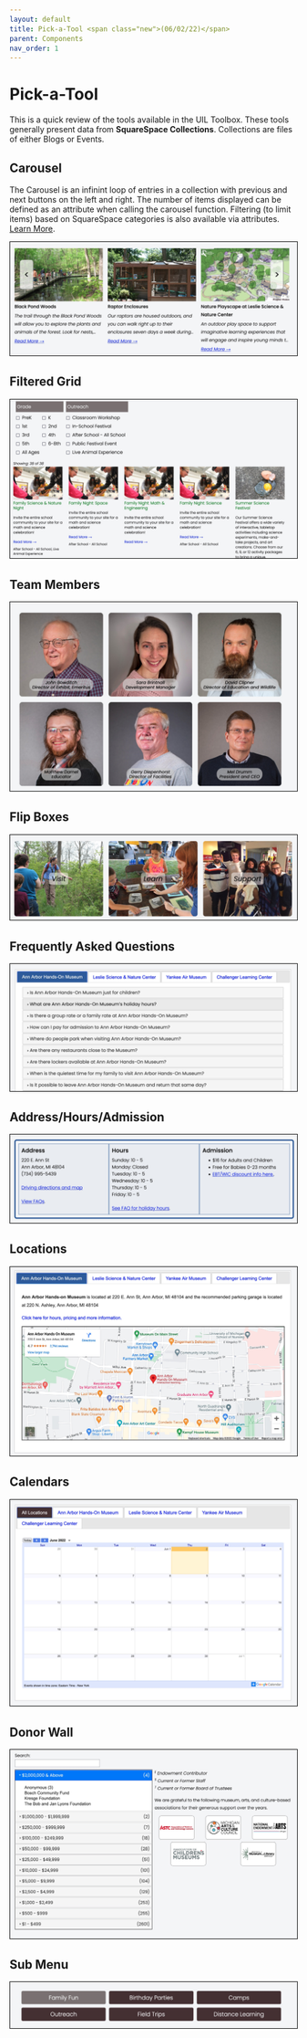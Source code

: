 ```yaml
---
layout: default
title: Pick-a-Tool <span class="new">(06/02/22)</span>
parent: Components 
nav_order: 1
---
```


<style>
img {
	border:  1px solid black;
}
</style>

# Pick-a-Tool

This is a quick review of the tools available in the UIL Toolbox.   These tools generally present data from **SquareSpace Collections**.   Collections are files of either Blogs or Events.

## Carousel

The Carousel is an infinint loop of entries in a collection with previous and next
buttons on the left and right.  The number of items displayed can be defined as an
attribute when calling the carousel function.  Filtering (to limit items) based on SquareSpace categories is also available via attributes. [Learn More](../components/carousel.html).

![Alt Carousel](../../assets/images/pickcarousel.jpg "Carousel")


## Filtered Grid

![Alt Filter Grid](../../assets/images/pickgrid.jpg "Filter Grid")

## Team Members

![Alt People Team](../../assets/images/pickteam.jpg "People Team")

## Flip Boxes

![Alt Flex Boxes](../../assets/images/pickflexboxes.jpg "Flex Boxes")

## Frequently Asked Questions

![Alt Frequently Asked Questions](../../assets/images/pickfaqs.jpg "Frequently Asked Questions")

## Address/Hours/Admission

![Alt Address Box](../../assets/images/pickaddress.jpg "Address Box")

## Locations

![Alt Map and Directions](../../assets/images/pickdirections.jpg "Map and Directions")

## Calendars

![Alt Calendars](../../assets/images/pickcalendars.jpg "Calendars")

## Donor Wall

![Alt Donor Wall](../../assets/images/pickdonorwall.jpg "Donor Wall")

## Sub Menu

![Alt Sub Menu](../../assets/images/picksubmenu.jpg "Sub Menu")